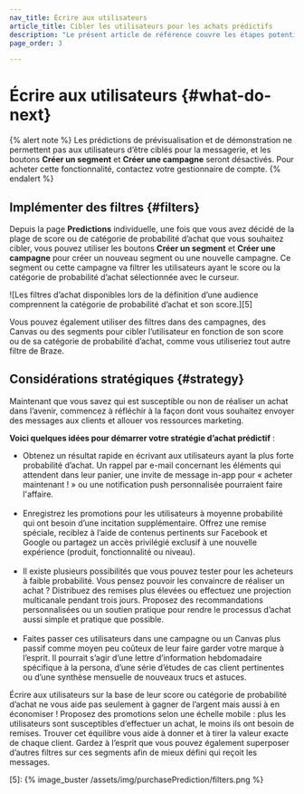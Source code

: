 ```yaml
---
nav_title: Écrire aux utilisateurs
article_title: Cibler les utilisateurs pour les achats prédictifs
description: "Le présent article de référence couvre les étapes potentielles à réaliser après avoir créé une prédiction d’achat, comme l’implémentation de filtres et les considérations stratégiques."
page_order: 3

---
```


# Écrire aux utilisateurs {#what-do-next}

{% alert note %}
Les prédictions de prévisualisation et de démonstration ne permettent pas aux utilisateurs d’être ciblés pour la messagerie, et les boutons **Créer un segment** et **Créer une campagne** seront désactivés. Pour acheter cette fonctionnalité, contactez votre gestionnaire de compte.
{% endalert %}

## Implémenter des filtres {#filters}

Depuis la page **Predictions** individuelle, une fois que vous avez décidé de la plage de score ou de catégorie de probabilité d’achat que vous souhaitez cibler, vous pouvez utiliser les boutons **Créer un segment** et **Créer une campagne** pour créer un nouveau segment ou une nouvelle campagne. Ce segment ou cette campagne va filtrer les utilisateurs ayant le score ou la catégorie de probabilité d’achat sélectionnée avec le curseur.

![Les filtres d’achat disponibles lors de la définition d’une audience comprennent la catégorie de probabilité d’achat et son score.][5]

Vous pouvez également utiliser des filtres dans des campagnes, des Canvas ou des segments pour cibler l’utilisateur en fonction de son score ou de sa catégorie de probabilité d’achat, comme vous utiliseriez tout autre filtre de Braze.

## Considérations stratégiques {#strategy}

Maintenant que vous savez qui est susceptible ou non de réaliser un achat dans l’avenir, commencez à réfléchir à la façon dont vous souhaitez envoyer des messages aux clients et allouer vos ressources marketing. 

**Voici quelques idées pour démarrer votre stratégie d’achat prédictif** :

- Obtenez un résultat rapide en écrivant aux utilisateurs ayant la plus forte probabilité d’achat. Un rappel par e-mail concernant les éléments qui attendent dans leur panier, une invite de message in-app pour « acheter maintenant ! » ou une notification push personnalisée pourraient faire l'affaire.<br><br>
- Enregistrez les promotions pour les utilisateurs à moyenne probabilité qui ont besoin d’une incitation supplémentaire. Offrez une remise spéciale, reciblez à l’aide de contenus pertinents sur Facebook et Google ou partagez un accès privilégié exclusif à une nouvelle expérience (produit, fonctionnalité ou niveau).<br><br>
- Il existe plusieurs possibilités que vous pouvez tester pour les acheteurs à faible probabilité. Vous pensez pouvoir les convaincre de réaliser un achat ? Distribuez des remises plus élevées ou effectuez une projection multicanale pendant trois jours. Proposez des recommandations personnalisées ou un soutien pratique pour rendre le processus d’achat aussi simple et pratique que possible.<br><br>
- Faites passer ces utilisateurs dans une campagne ou un Canvas plus passif comme moyen peu coûteux de leur faire garder votre marque à l’esprit. Il pourrait s’agir d’une lettre d’information hebdomadaire spécifique à la persona, d’une série d’études de cas client pertinentes ou d’une synthèse mensuelle de nouveaux trucs et astuces.

Écrire aux utilisateurs sur la base de leur score ou catégorie de probabilité d’achat ne vous aide pas seulement à gagner de l’argent mais aussi à en économiser ! Proposez des promotions selon une échelle mobile : plus les utilisateurs sont susceptibles d’effectuer un achat, le moins ils ont besoin de remises. Trouver cet équilibre vous aide à donner et à tirer la valeur exacte de chaque client. Gardez à l’esprit que vous pouvez également superposer d’autres filtres sur ces segments afin de mieux défini qui reçoit les messages.

[5]: {% image_buster /assets/img/purchasePrediction/filters.png %}
